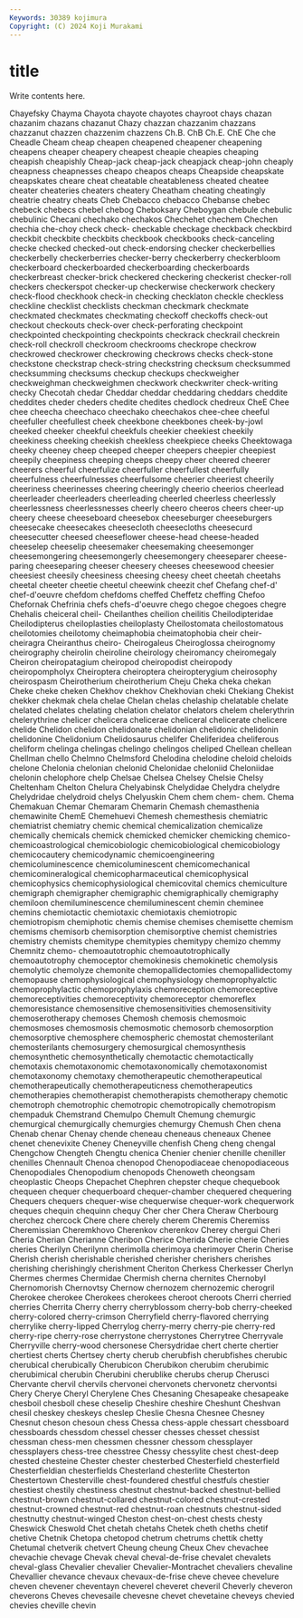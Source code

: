 ```yaml
---
Keywords: 30389 kojimura
Copyright: (C) 2024 Koji Murakami
---
```


# title

Write contents here.



Chayefsky Chayma Chayota chayote
chayotes chayroot chays chazan chazanim chazans chazanut Chazy chazzan chazzanim
chazzans chazzanut chazzen chazzenim chazzens Ch.B. ChB Ch.E. ChE Che
che Cheadle Cheam cheap cheapen cheapened cheapener cheapening cheapens cheaper
cheapery cheapest cheapie cheapies cheaping cheapish cheapishly Cheap-jack cheap-jack cheapjack
cheap-john cheaply cheapness cheapnesses cheapo cheapos cheaps Cheapside cheapskate cheapskates
cheare cheat cheatable cheatableness cheated cheatee cheater cheateries cheaters cheatery
Cheatham cheating cheatingly cheatrie cheatry cheats Cheb Chebacco chebacco Chebanse
chebec chebeck chebecs chebel chebog Cheboksary Cheboygan chebule chebulic chebulinic
Checani chechako chechakos Chechehet chechem Chechen chechia che-choy check check-
checkable checkage checkback checkbird checkbit checkbite checkbits checkbook checkbooks check-canceling
checke checked checked-out check-endorsing checker checkerbellies checkerbelly checkerberries checker-berry checkerberry
checkerbloom checkerboard checkerboarded checkerboarding checkerboards checkerbreast checker-brick checkered checkering checkerist
checker-roll checkers checkerspot checker-up checkerwise checkerwork checkery check-flood checkhook check-in
checking checklaton checkle checkless checkline checklist checklists checkman checkmark checkmate
checkmated checkmates checkmating checkoff checkoffs check-out checkout checkouts check-over check-perforating
checkpoint checkpointed checkpointing checkpoints checkrack checkrail checkrein check-roll checkroll checkroom
checkrooms checkrope checkrow checkrowed checkrower checkrowing checkrows checks check-stone checkstone
checkstrap check-string checkstring checksum checksummed checksumming checksums checkup checkups checkweigher
checkweighman checkweighmen checkwork checkwriter check-writing checky Checotah chedar Cheddar cheddar
cheddaring cheddars cheddite cheddites cheder cheders chedite chedites chedlock chedreux
CheE Chee chee cheecha cheechaco cheechako cheechakos chee-chee cheeful cheefuller
cheefullest cheek cheekbone cheekbones cheek-by-jowl cheeked cheeker cheekful cheekfuls cheekier
cheekiest cheekily cheekiness cheeking cheekish cheekless cheekpiece cheeks Cheektowaga cheeky
cheeney cheep cheeped cheeper cheepers cheepier cheepiest cheepily cheepiness cheeping
cheeps cheepy cheer cheered cheerer cheerers cheerful cheerfulize cheerfuller cheerfullest
cheerfully cheerfulness cheerfulnesses cheerfulsome cheerier cheeriest cheerily cheeriness cheerinesses cheering
cheeringly cheerio cheerios cheerlead cheerleader cheerleaders cheerleading cheerled cheerless cheerlessly
cheerlessness cheerlessnesses cheerly cheero cheeros cheers cheer-up cheery cheese cheeseboard
cheesebox cheeseburger cheeseburgers cheesecake cheesecakes cheesecloth cheesecloths cheesecurd cheesecutter cheesed
cheeseflower cheese-head cheese-headed cheeselep cheeselip cheesemaker cheesemaking cheesemonger cheesemongering cheesemongerly
cheesemongery cheeseparer cheese-paring cheeseparing cheeser cheesery cheeses cheesewood cheesier cheesiest
cheesily cheesiness cheesing cheesy cheet cheetah cheetahs cheetal cheeter cheetie
cheetul cheewink cheezit chef Chefang chef-d' chef-d'oeuvre chefdom chefdoms cheffed
Cheffetz cheffing Chefoo Chefornak Chefrinia chefs chefs-d'oeuvre chego chegoe chegoes
chegre Chehalis cheiceral cheil- Cheilanthes cheilion cheilitis Cheilodipteridae Cheilodipterus cheiloplasties
cheiloplasty Cheilostomata cheilostomatous cheilotomies cheilotomy cheimaphobia cheimatophobia cheir cheir- cheiragra
Cheiranthus cheiro- Cheirogaleus Cheiroglossa cheirognomy cheirography cheirolin cheiroline cheirology cheiromancy
cheiromegaly Cheiron cheiropatagium cheiropod cheiropodist cheiropody cheiropompholyx Cheiroptera cheiroptera cheiropterygium
cheirosophy cheirospasm Cheirotherium cheirotherium Cheju Cheka cheka chekan Cheke cheke
cheken Chekhov chekhov Chekhovian cheki Chekiang Chekist chekker chekmak chela
chelae Chelan chelas chelaship chelatable chelate chelated chelates chelating chelation
chelator chelators chelem chelerythrin chelerythrine chelicer chelicera chelicerae cheliceral chelicerate
chelicere chelide Chelidon chelidon chelidonate chelidonian chelidonic chelidonin chelidonine Chelidonium
Chelidosaurus chelifer Cheliferidea cheliferous cheliform chelinga chelingas chelingo chelingos cheliped
Chellean chellean Chellman chello Chelmno Chelmsford Chelodina chelodine cheloid cheloids
chelone Chelonia chelonian chelonid Chelonidae cheloniid Cheloniidae chelonin chelophore chelp
Chelsae Chelsea Chelsey Chelsie Chelsy Cheltenham Chelton Chelura Chelyabinsk Chelydidae
Chelydra chelydre Chelydridae chelydroid chelys Chelyuskin Chem chem chem- chem.
Chema Chemakuan Chemar Chemaram Chemarin Chemash chemasthenia chemawinite ChemE Chemehuevi
Chemesh chemesthesis chemiatric chemiatrist chemiatry chemic chemical chemicalization chemicalize chemically
chemicals chemick chemicked chemicker chemicking chemico- chemicoastrological chemicobiologic chemicobiological chemicobiology
chemicocautery chemicodynamic chemicoengineering chemicoluminescence chemicoluminescent chemicomechanical chemicomineralogical chemicopharmaceutical chemicophysical chemicophysics
chemicophysiological chemicovital chemics chemiculture chemigraph chemigrapher chemigraphic chemigraphically chemigraphy chemiloon
chemiluminescence chemiluminescent chemin cheminee chemins chemiotactic chemiotaxic chemiotaxis chemiotropic chemiotropism
chemiphotic chemis chemise chemises chemisette chemism chemisms chemisorb chemisorption chemisorptive
chemist chemistries chemistry chemists chemitype chemitypies chemitypy chemizo chemmy Chemnitz
chemo- chemoautotrophic chemoautotrophically chemoautotrophy chemoceptor chemokinesis chemokinetic chemolysis chemolytic chemolyze
chemonite chemopallidectomies chemopallidectomy chemopause chemophysiological chemophysiology chemoprophyalctic chemoprophylactic chemoprophylaxis chemoreception
chemoreceptive chemoreceptivities chemoreceptivity chemoreceptor chemoreflex chemoresistance chemosensitive chemosensitivities chemosensitivity chemoserotherapy
chemoses Chemosh chemosis chemosmoic chemosmoses chemosmosis chemosmotic chemosorb chemosorption chemosorptive
chemosphere chemospheric chemostat chemosterilant chemosterilants chemosurgery chemosurgical chemosynthesis chemosynthetic chemosynthetically
chemotactic chemotactically chemotaxis chemotaxonomic chemotaxonomically chemotaxonomist chemotaxonomy chemotaxy chemotherapeutic chemotherapeutical
chemotherapeutically chemotherapeuticness chemotherapeutics chemotherapies chemotherapist chemotherapists chemotherapy chemotic chemotroph chemotrophic
chemotropic chemotropically chemotropism chempaduk Chemstrand Chemulpo Chemult Chemung chemurgic chemurgical
chemurgically chemurgies chemurgy Chemush Chen chena Chenab chenar Chenay chende
cheneau cheneaus cheneaux Chenee chenet chenevixite Cheney Cheneyville chenfish Cheng
cheng chengal Chengchow Chengteh Chengtu chenica Chenier chenier chenille cheniller
chenilles Chennault Chenoa chenopod Chenopodiaceae chenopodiaceous Chenopodiales Chenopodium chenopods Chenoweth
cheongsam cheoplastic Cheops Chepachet Chephren chepster cheque chequebook chequeen chequer
chequerboard chequer-chamber chequered chequering Chequers chequers chequer-wise chequerwise chequer-work chequerwork
cheques chequin chequinn chequy Cher cher Chera Cheraw Cherbourg cherchez
chercock Chere chere cherely cherem Cheremis Cheremiss Cheremissian Cheremkhovo Cherenkov
cherenkov Cherey chergui Cheri Cheria Cherian Cherianne Cheribon Cherice Cherida
Cherie cherie Cheries cheries Cherilyn Cherilynn cherimolla cherimoya cherimoyer Cherin
Cherise Cherish cherish cherishable cherished cherisher cherishers cherishes cherishing cherishingly
cherishment Cheriton Cherkess Cherkesser Cherlyn Chermes chermes Chermidae Chermish cherna
chernites Chernobyl Chernomorish Chernovtsy Chernow chernozem chernozemic cherogril Cherokee cherokee
Cherokees cherokees cheroot cheroots Cherri cherried cherries Cherrita Cherry cherry
cherryblossom cherry-bob cherry-cheeked cherry-colored cherry-crimson Cherryfield cherry-flavored cherrying cherrylike cherry-lipped
Cherrylog cherry-merry cherry-pie cherry-red cherry-ripe cherry-rose cherrystone cherrystones Cherrytree Cherryvale
Cherryville cherry-wood chersonese Chersydridae chert cherte chertier chertiest cherts Chertsey
cherty cherub cherubfish cherubfishes cherubic cherubical cherubically Cherubicon Cherubikon cherubim
cherubimic cherubimical cherubin Cherubini cherublike cherubs cherup Cherusci Chervante chervil
chervils chervonei chervonets chervonetz chervontsi Chery Cherye Cheryl Cherylene Ches
Chesaning Chesapeake chesapeake chesboil chesboll chese cheselip Cheshire cheshire Cheshunt
Cheshvan chesil cheskey cheskeys cheslep Cheslie Chesna Chesnee Chesney Chesnut
cheson chesoun chess Chessa chess-apple chessart chessboard chessboards chessdom chessel
chesser chesses chesset chessist chessman chess-men chessmen chessner chessom chessplayer
chessplayers chess-tree chesstree Chessy chessylite chest chest-deep chested chesteine Chester
chester chesterbed Chesterfield chesterfield Chesterfieldian chesterfields Chesterland chesterlite Chesterton Chestertown
Chesterville chest-foundered chestful chestfuls chestier chestiest chestily chestiness chestnut chestnut-backed
chestnut-bellied chestnut-brown chestnut-collared chestnut-colored chestnut-crested chestnut-crowned chestnut-red chestnut-roan chestnuts chestnut-sided
chestnutty chestnut-winged Cheston chest-on-chest chests chesty Cheswick Cheswold Chet chetah
chetahs Chetek cheth cheths chetif chetive Chetnik Chetopa chetopod chetrum
chetrums chettik chetty Chetumal chetverik chetvert Cheung cheung Cheux Chev
chevachee chevachie chevage Chevak cheval cheval-de-frise chevalet chevalets cheval-glass Chevalier
chevalier Chevalier-Montrachet chevaliers chevaline Chevallier chevance chevaux chevaux-de-frise cheve chevee
chevelure cheven chevener cheventayn cheverel cheveret cheveril Cheverly cheveron cheverons
Cheves chevesaile chevesne chevet chevetaine cheveys chevied chevies cheville chevin
